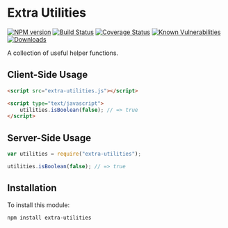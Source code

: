 # Extra Utilities

[![NPM version][npm-version-image]][npm-url]
[![Build Status][build-status-image]][build-status-url]
[![Coverage Status][coverage-image]][coverage-url]
[![Known Vulnerabilities][vulnerabilities-image]][vulnerabilities-url]
[![Downloads][npm-downloads-image]][npm-url]

A collection of useful helper functions.

## Client-Side Usage

```html
<script src="extra-utilities.js"></script>

<script type="text/javascript">
	utilities.isBoolean(false); // => true
</script>
```

## Server-Side Usage

```javascript
var utilities = require("extra-utilities");

utilities.isBoolean(false); // => true
```

## Installation

To install this module:
```bash
npm install extra-utilities
```

[npm-url]: https://www.npmjs.com/package/extra-utilities
[npm-version-image]: https://img.shields.io/npm/v/extra-utilities.svg
[npm-downloads-image]: http://img.shields.io/npm/dm/extra-utilities.svg

[build-status-url]: https://travis-ci.org/nitro404/extra-utilities
[build-status-image]: https://travis-ci.org/nitro404/extra-utilities.svg?branch=master

[coverage-url]: https://coveralls.io/github/nitro404/extra-utilities?branch=master
[coverage-image]: https://coveralls.io/repos/github/nitro404/extra-utilities/badge.svg?branch=master

[vulnerabilities-url]: https://snyk.io/test/github/nitro404/extra-utilities?targetFile=package.json
[vulnerabilities-image]: https://snyk.io/test/github/nitro404/extra-utilities/badge.svg?targetFile=package.json
